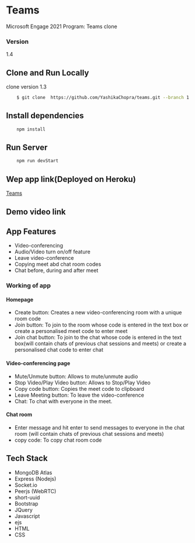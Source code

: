 # Teams
Microsoft Engage 2021 Program: Teams clone 
### Version
1.4

## Clone and Run Locally

clone version 1.3
```bash
    $ git clone  https://github.com/YashikaChopra/teams.git --branch 1.3
```

## Install dependencies
```bash
    npm install
```

## Run Server
```bash
    npm run devStart
```

## Wep app link(Deployed on Heroku)
[Teams](https://morning-dawn-31919.herokuapp.com/)

## Demo video link


## App Features
- Video-conferencing
- Audio/Video turn on/off feature
- Leave video-conference
- Copying meet abd chat room codes
- Chat before, during and after meet

### Working of app

#### Homepage

- Create button: Creates a new video-conferencing room with a unique room code 
- Join button: To join to the room whose code is entered in the text box or create a personalised meet code to enter meet
- Join chat button: To join to the chat whose code is entered in the text box(will contain chats of previous chat sessions and meets) or create a personalised chat code to enter chat

#### Video-conferencing page
- Mute/Unmute button: Allows to mute/unmute audio
- Stop Video/Play Video button: Allows to Stop/Play Video
- Copy code button: Copies the meet code to clipboard
- Leave Meeting button: To leave the video-conference
- Chat: To chat with everyone in the meet.

#### Chat room
- Enter message and hit enter to send messages to everyone in the chat room (will contain chats of previous chat sessions and meets)
- copy code: To copy chat room code


## Tech Stack
- MongoDB Atlas
- Express (Nodejs)
- Socket.io
- Peerjs (WebRTC)
- short-uuid
- Bootstrap
- JQuery
- Javascript
- ejs
- HTML
- CSS










